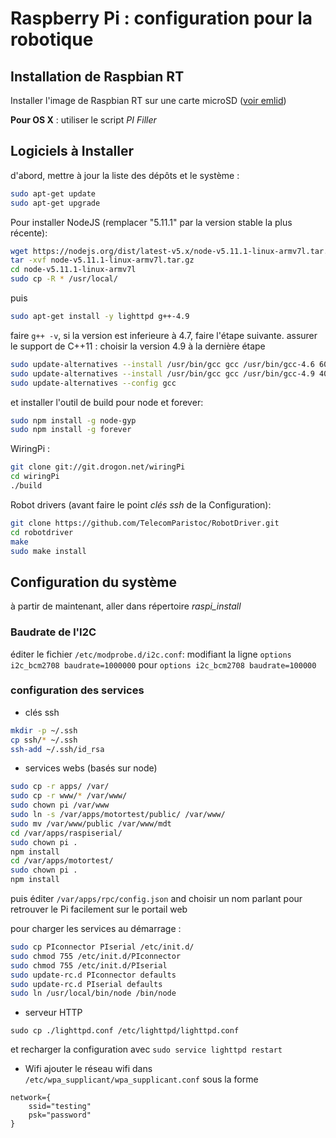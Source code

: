 # Raspberry Pi : configuration pour la robotique

## Installation de Raspbian RT

Installer l'image de Raspbian RT sur une carte microSD ([voir emlid](http://docs.emlid.com/navio/Downloads/Real-time-Linux-RPi2/))

**Pour OS X** : utiliser le script *PI Filler*

## Logiciels à Installer

d'abord, mettre à jour la liste des dépôts et le système :

```bash
sudo apt-get update
sudo apt-get upgrade
```

Pour installer NodeJS (remplacer "5.11.1" par la version stable la plus récente):

```bash
wget https://nodejs.org/dist/latest-v5.x/node-v5.11.1-linux-armv7l.tar.gz
tar -xvf node-v5.11.1-linux-armv7l.tar.gz
cd node-v5.11.1-linux-armv7l
sudo cp -R * /usr/local/
```

puis

```bash
sudo apt-get install -y lighttpd g++-4.9
```

faire `g++ -v`, si la version est inferieure à 4.7, faire l'étape suivante.
assurer le support de C++11 : choisir la version 4.9 à la dernière étape

```bash
sudo update-alternatives --install /usr/bin/gcc gcc /usr/bin/gcc-4.6 60 --slave /usr/bin/g++ g++ /usr/bin/g++-4.6
sudo update-alternatives --install /usr/bin/gcc gcc /usr/bin/gcc-4.9 40 --slave /usr/bin/g++ g++ /usr/bin/g++-4.9
sudo update-alternatives --config gcc
```
et installer l'outil de build pour node et forever:

```bash
sudo npm install -g node-gyp
sudo npm install -g forever
```

WiringPi :

```bash
git clone git://git.drogon.net/wiringPi
cd wiringPi
./build
```
Robot drivers (avant faire le point *clés ssh* de la Configuration):

```bash
git clone https://github.com/TelecomParistoc/RobotDriver.git
cd robotdriver
make
sudo make install
```

## Configuration du système

à partir de maintenant, aller dans répertoire *raspi_install*

### Baudrate de l'I2C
éditer le fichier `/etc/modprobe.d/i2c.conf`:
modifiant la ligne `options i2c_bcm2708 baudrate=1000000`
pour `options i2c_bcm2708 baudrate=100000`

### configuration des services

* clés ssh

```bash
mkdir -p ~/.ssh
cp ssh/* ~/.ssh
ssh-add ~/.ssh/id_rsa
```

* services webs (basés sur node)

```bash
sudo cp -r apps/ /var/
sudo cp -r www/* /var/www/
sudo chown pi /var/www
sudo ln -s /var/apps/motortest/public/ /var/www/
sudo mv /var/www/public /var/www/mdt
cd /var/apps/raspiserial/
sudo chown pi .
npm install
cd /var/apps/motortest/
sudo chown pi .
npm install
```

puis éditer `/var/apps/rpc/config.json` and choisir un nom parlant pour retrouver le
Pi facilement sur le portail web

pour charger les services au démarrage :

```bash
sudo cp PIconnector PIserial /etc/init.d/
sudo chmod 755 /etc/init.d/PIconnector
sudo chmod 755 /etc/init.d/PIserial
sudo update-rc.d PIconnector defaults
sudo update-rc.d PIserial defaults
sudo ln /usr/local/bin/node /bin/node
```

* serveur HTTP

`sudo cp ./lighttpd.conf /etc/lighttpd/lighttpd.conf`

et recharger la configuration avec `sudo service lighttpd restart`

* Wifi
ajouter le réseau wifi dans `/etc/wpa_supplicant/wpa_supplicant.conf` sous la forme

```
network={
    ssid="testing"
    psk="password"
}
```
